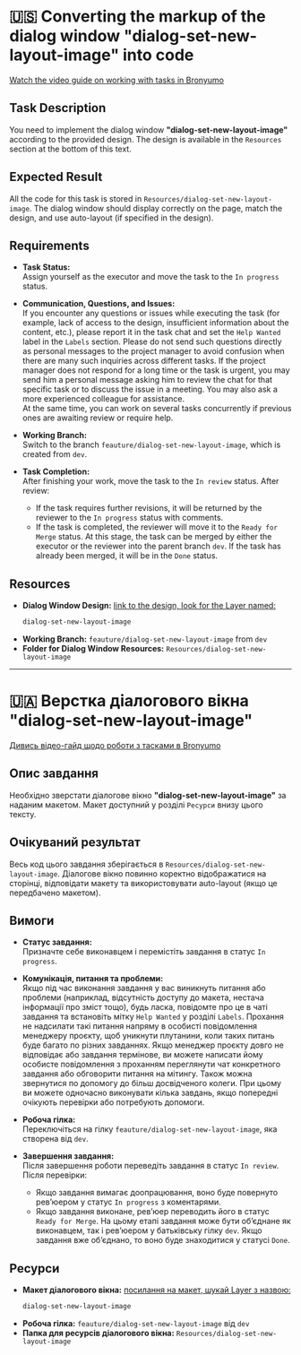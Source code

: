 # 🇺🇸 Converting the markup of the dialog window "dialog-set-new-layout-image" into code

[Watch the video guide on working with tasks in Bronyumo](https://google.com)

## Task Description
You need to implement the dialog window **"dialog-set-new-layout-image"** according to the provided design. The design is available in the `Resources` section at the bottom of this text.

## Expected Result
All the code for this task is stored in `Resources/dialog-set-new-layout-image`. The dialog window should display correctly on the page, match the design, and use auto-layout (if specified in the design).

## Requirements

- **Task Status:**  
  Assign yourself as the executor and move the task to the `In progress` status.

- **Communication, Questions, and Issues:**  
  If you encounter any questions or issues while executing the task (for example, lack of access to the design, insufficient information about the content, etc.), please report it in the task chat and set the `Help Wanted` label in the `Labels` section. Please do not send such questions directly as personal messages to the project manager to avoid confusion when there are many such inquiries across different tasks. If the project manager does not respond for a long time or the task is urgent, you may send him a personal message asking him to review the chat for that specific task or to discuss the issue in a meeting. You may also ask a more experienced colleague for assistance.  
  At the same time, you can work on several tasks concurrently if previous ones are awaiting review or require help.

- **Working Branch:**  
  Switch to the branch `feauture/dialog-set-new-layout-image`, which is created from `dev`.

- **Task Completion:**  
  After finishing your work, move the task to the `In review` status. After review:
  - If the task requires further revisions, it will be returned by the reviewer to the `In progress` status with comments.
  - If the task is completed, the reviewer will move it to the `Ready for Merge` status. At this stage, the task can be merged by either the executor or the reviewer into the parent branch `dev`. If the task has already been merged, it will be in the `Done` status.

## Resources
- **Dialog Window Design:** [link to the design, look for the Layer named:](https://www.figma.com/design/XMX1W4mwttgUy8L0a4kzQe/Bronyumo.ua-(special-task-mockup)?node-id=0-1&t=wnXX2PPEWtIi002e-1)
    ```bash
    dialog-set-new-layout-image
    ```
- **Working Branch:** `feauture/dialog-set-new-layout-image` from `dev`
- **Folder for Dialog Window Resources:** `Resources/dialog-set-new-layout-image`
---
# 🇺🇦 Верстка діалогового вікна "dialog-set-new-layout-image"

[Дивись відео-гайд щодо роботи з тасками в Bronyumo](https://google.com)

## Опис завдання
Необхідно зверстати діалогове вікно **"dialog-set-new-layout-image"** за наданим макетом. Макет доступний у розділі `Ресурси` внизу цього тексту.

## Очікуваний результат
Весь код цього завдання зберігається в `Resources/dialog-set-new-layout-image`. Діалогове вікно повинно коректно відображатися на сторінці, відповідати макету та використовувати auto-layout (якщо це передбачено макетом).

## Вимоги

- **Статус завдання:**  
  Призначте себе виконавцем і перемістіть завдання в статус `In progress`.

- **Комунікація, питання та проблеми:**  
  Якщо під час виконання завдання у вас виникнуть питання або проблеми (наприклад, відсутність доступу до макета, нестача інформації про зміст тощо), будь ласка, повідомте про це в чаті завдання та встановіть мітку `Help Wanted` у розділі `Labels`. Прохання не надсилати такі питання напряму в особисті повідомлення менеджеру проєкту, щоб уникнути плутанини, коли таких питань буде багато по різних завданнях. Якщо менеджер проєкту довго не відповідає або завдання термінове, ви можете написати йому особисте повідомлення з проханням переглянути чат конкретного завдання або обговорити питання на мітингу. Також можна звернутися по допомогу до більш досвідченого колеги.
  При цьому ви можете одночасно виконувати кілька завдань, якщо попередні очікують перевірки або потребують допомоги.

- **Робоча гілка:**  
  Переключіться на гілку `feauture/dialog-set-new-layout-image`, яка створена від `dev`.

- **Завершення завдання:**  
  Після завершення роботи переведіть завдання в статус `In review`. Після перевірки:
  - Якщо завдання вимагає доопрацювання, воно буде повернуто рев’юером у статус `In progress` з коментарями.
  - Якщо завдання виконане, рев’юер переводить його в статус `Ready for Merge`. На цьому етапі завдання може бути об’єднане як виконавцем, так і рев’юером у батьківську гілку `dev`. Якщо завдання вже об’єднано, то воно буде знаходитися у статусі `Done`.

## Ресурси
- **Макет діалогового вікна:** [посилання на макет, шукай Layer з назвою:](https://www.figma.com/design/XMX1W4mwttgUy8L0a4kzQe/Bronyumo.ua-(special-task-mockup)?node-id=0-1&t=wnXX2PPEWtIi002e-1)
    ```bash
    dialog-set-new-layout-image
    ```
- **Робоча гілка:** `feauture/dialog-set-new-layout-image` від `dev`
- **Папка для ресурсів діалогового вікна:** `Resources/dialog-set-new-layout-image`